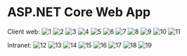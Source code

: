 # ASP.NET Core Web App

Client web:
![1](https://github.com/user-attachments/assets/e79dbb6f-0dd7-4049-bbbc-2ff2c317cd23)
![2](https://github.com/user-attachments/assets/c7d11afe-4416-4d3f-8696-302eee322cac)
![3](https://github.com/user-attachments/assets/a81a224a-6a2e-4bba-907e-db9b65adad7c)
![4](https://github.com/user-attachments/assets/5ef7404d-fc23-43fc-9756-4d8be9df8989)
![5](https://github.com/user-attachments/assets/fc640d0e-4871-4b0b-83a6-3afef4d302c8)
![6](https://github.com/user-attachments/assets/38799990-ba35-414c-b514-95a035655159)
![7](https://github.com/user-attachments/assets/4628f089-0bf2-482b-b70d-de7a69ec3c08)
![8](https://github.com/user-attachments/assets/1bf0373e-dab2-48f1-8ab2-0f916bcea7ae)
![9](https://github.com/user-attachments/assets/276c60a9-24ed-47d7-9e6d-73927a45a3db)
![10](https://github.com/user-attachments/assets/7be841a6-246c-42b9-9e68-cd9190099d3b)
![11](https://github.com/user-attachments/assets/13f16be1-e232-4237-b283-cb45257f5391)

Intranet:
![12](https://github.com/user-attachments/assets/3cfe34c8-65c2-4193-8090-090af4c31485)
![13](https://github.com/user-attachments/assets/fc857318-e819-49e1-8e47-706cc0e0807d)
![14](https://github.com/user-attachments/assets/5a67c3bd-ca21-4587-b4d0-8ee29a454f95)
![15](https://github.com/user-attachments/assets/f2d0a6ea-09e7-47bc-ba45-10fd4e2514ca)
![16](https://github.com/user-attachments/assets/8a651740-30a2-4080-8452-b8cb02081149)
![17](https://github.com/user-attachments/assets/9621c74e-c416-4faa-a288-b8ad62afcc71)
![18](https://github.com/user-attachments/assets/de034504-f9c2-4387-bff2-13536a24f0c7)
![19](https://github.com/user-attachments/assets/26e067af-509c-4142-8074-9140478acf6b)
